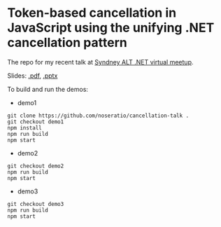 # Token-based cancellation in JavaScript using the unifying .NET cancellation pattern

The repo for my recent talk at [Syndney ALT .NET virtual meetup](https://www.meetup.com/en-AU/Sydney-Alt-Net/events/zhdbvrybcpbgc/).

Slides: [.pdf](https://github.com/noseratio/cancellation-talk/raw/main/Cancellation%20in%20JavaScript.pdf), [.pptx](https://github.com/noseratio/cancellation-talk/raw/main/Cancellation%20in%20JavaScript.pptx) 

To build and run the demos:

- demo1
```
git clone https://github.com/noseratio/cancellation-talk .
git checkout demo1
npm install
npm run build
npm start
```
- demo2
```
git checkout demo2
npm run build
npm start
```
- demo3
```git
git checkout demo3
npm run build
npm start
```

